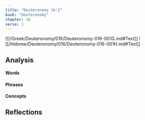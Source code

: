 ```yaml
---
title: "Deuteronomy 16:1"
book: "Deuteronomy"
chapter: 16
verse: 1
---
```

![[/Greek/Deuteronomy/016/Deuteronomy-016-001G.md#Text]]
![[/Hebrew/Deuteronomy/016/Deuteronomy-016-001H.md#Text]]

## Analysis

#### Words

#### Phrases

#### Concepts

## Reflections

